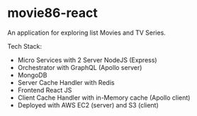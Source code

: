 # movie86-react

An application for exploring list Movies and TV Series.

Tech Stack:
- Micro Services with 2 Server NodeJS (Express)
- Orchestrator with GraphQL (Apollo server)
- MongoDB
- Server Cache Handler with Redis
- Frontend React JS
- Client Cache Handler with in-Memory cache (Apollo client)
- Deployed with AWS EC2 (server) and S3 (client)